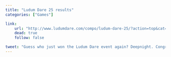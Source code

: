 ```yaml
---
title: "Ludum Dare 25 results"
categories: ["Games"]

link:
    url: "http://www.ludumdare.com/compo/ludum-dare-25/?action=top&cat=Overall"
    dead: true
    follow: false

tweet: "Guess who just won the Ludum Dare event again? Deepnight. Congratulations!"
---
```

